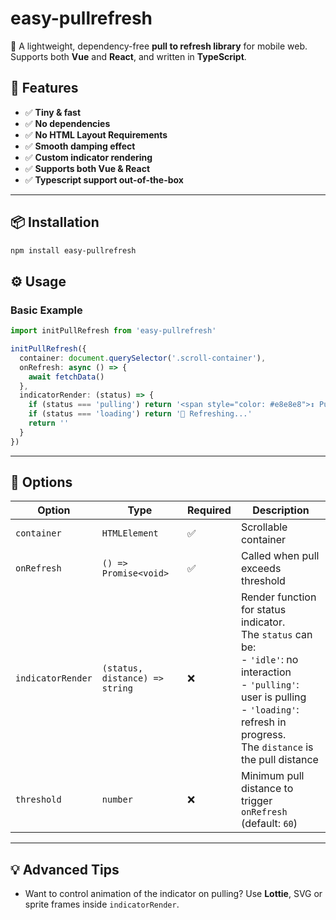 # easy-pullrefresh

🎯 A lightweight, dependency-free **pull to refresh library** for mobile web. Supports both **Vue** and **React**, and written in **TypeScript**.

## 🚀 Features

- ✅ **Tiny & fast**
- ✅ **No dependencies**
- ✅ **No HTML Layout Requirements**
- ✅ **Smooth damping effect**
- ✅ **Custom indicator rendering**
- ✅ **Supports both Vue & React**
- ✅ **Typescript support out-of-the-box**

---

## 📦 Installation
```bash
npm install easy-pullrefresh
```

## ⚙️ Usage
### Basic Example

```ts
import initPullRefresh from 'easy-pullrefresh'

initPullRefresh({
  container: document.querySelector('.scroll-container'),
  onRefresh: async () => {
    await fetchData()
  },
  indicatorRender: (status) => {
    if (status === 'pulling') return '<span style="color: #e8e8e8">↕ Pull to refresh...</span>'
    if (status === 'loading') return '🔄 Refreshing...'
    return ''
  }
})
```
---

## 📌 Options

| Option           | Type                          | Required | Description |
|------------------|-------------------------------|----------|-------------|
| `container`      | `HTMLElement`                 | ✅       | Scrollable container |
| `onRefresh`      | `() => Promise<void>`         | ✅       | Called when pull exceeds threshold |
| `indicatorRender`| `(status, distance) => string`          | ❌       |Render function for status indicator.  <br> The `status` can be: <br> - `'idle'`: no interaction<br> - `'pulling'`: user is pulling<br> - `'loading'`: refresh in progress. <br> The `distance` is the pull distance |
| `threshold`      | `number`                      | ❌       | Minimum pull distance to trigger `onRefresh` (default: `60`) |

---

## 💡 Advanced Tips

* Want to control animation of the indicator on pulling? Use **Lottie**, SVG or sprite frames inside `indicatorRender`.
